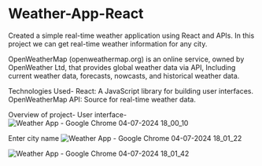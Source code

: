 # Weather-App-React
Created a simple real-time weather application using React and APIs.
In this project we can get real-time weather information for any city.

OpenWeatherMap (openweathermap.org) is an online service, owned by OpenWeather Ltd, that provides global weather data via API, 
Including current weather data, forecasts, nowcasts, and historical weather data.

Technologies Used-
React: A JavaScript library for building user interfaces.
OpenWeatherMap API: Source for real-time weather data.

Overview of project-
User interface-
![Weather App - Google Chrome 04-07-2024 18_00_10](https://github.com/Anissayyad47/Weather-App-React/assets/156597008/bb3067dd-e780-49be-938b-8a178b0a4ce4)

Enter city name
![Weather App - Google Chrome 04-07-2024 18_01_22](https://github.com/Anissayyad47/Weather-App-React/assets/156597008/625cf57b-22e1-48a6-92e7-6dffdf605ebd)

![Weather App - Google Chrome 04-07-2024 18_01_42](https://github.com/Anissayyad47/Weather-App-React/assets/156597008/b222417d-cff2-4980-94d6-eaeab710fac4)
